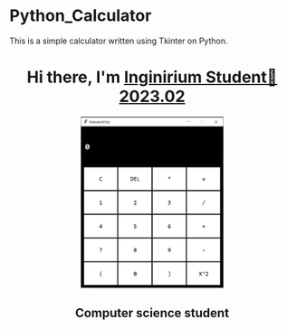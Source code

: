 # Python_Calculator
This is a simple calculator written using Tkinter on Python.

<h1 align="center">Hi there, I'm <a href="https://inginirium.ru/", target="_blank">Inginirium Student👋 2023.02</a></h1>
<div align="center">
  <img src="photo.jpg", width=50%, height=50% />
</div>

<h2 align="center">Computer science student</h2>

